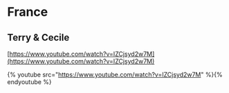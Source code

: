 # France

## Terry & Cecile

[https://www.youtube.com/watch?v=IZCjsyd2w7M](https://www.youtube.com/watch?v=IZCjsyd2w7M)


{% youtube src="https://www.youtube.com/watch?v=IZCjsyd2w7M" %}{% endyoutube %}


